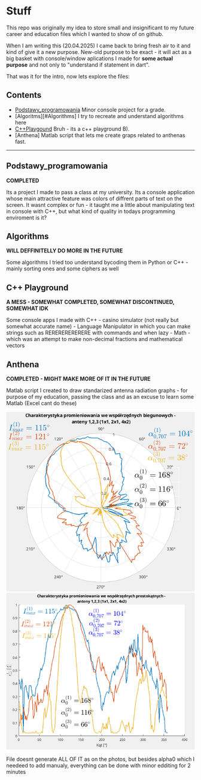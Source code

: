 # Stuff
This repo was originally my idea to store small and insignificant to my future career and education files which I wanted to show of on github.

When I am writing this (20.04.2025) I came back to bring fresh air to it and kind of give it a new purpose. New-old purpose to be exact - it will act as a big basket with console/window aplications I made for <strong>some actual purpose</strong> and not only to "understand if statement in dart".

That was it for the intro, now lets explore the files:

## Contents

- [Podstawy_programowania](#podstawy_programowania)
    Minor console project for a grade.
- [Algoritms][#Algorithms] 
    I try to recreate and understand algorithms here
- [C++Playgound](#c-playground)
    Bruh - its a c++ playground B).
- [Anthena]
    Matlab script that lets me create graps related to anthenas fast.

---
## Podstawy_programowania
<strong>COMPLETED</strong>
    <p>Its a project I made to pass a class at my university. Its a console application whose main attractive feature was colors of diffrent parts of text on the screen. It wasnt complex or fun - it taught me a little about manipulating text in console with C++, but what kind of quality in todays programming enviroment is it?</p>

## Algorithms
<strong>WILL DEFFINITELLY DO MORE IN THE FUTURE</strong>
    <p>Some algorithms I tried too understand bycoding them in Python or C++ - mainly sorting ones and some ciphers as well</p>

## C++ Playground
<strong>A MESS - SOMEWHAT COMPLETED, SOMEWHAT DISCONTINUED, SOMEWHAT IDK</strong>
    <p>Some console apps I made with C++ 
    - casino simulator (not really but somewhat accurate name)
    - Language Manipulator in which you can make strings such as RERERERERERERE with commands and when lazy
    - Math - which was an attempt to make non-decimal fractions and mathematical vectors</p>

## Anthena
<strong>COMPLETED - MIGHT MAKE MORE OF IT IN THE FUTURE</strong>
    <p>Matlab script I created to draw standarized antenna radiation graphs - for purpose of my education, passing the class and as an excuse to learn some Matlab (Excel cant do these)</p>
    ![polar coordinantes characteristics](foto/a1.png)
    ![rectangular coordinantes characteristics](foto/a2.png)
    <p>File doesnt generate ALL OF IT as on the photos, but besides alpha0 which I needeed to add manualy, everything can be done with minor edditing for 2 minutes</p>
